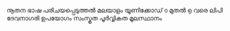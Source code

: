 നൂതന ഭാഷ പരിചയപ്പെടുത്തൽ മലയാളം യൂണിക്കോഡ് 
൦ മുതൽ ൭ വരെ ലിപി ദേവനാഗരി ഉപയോഗം സംസ്കൃത 
പൂർവ്വികത മൂലസ്ഥാനം
